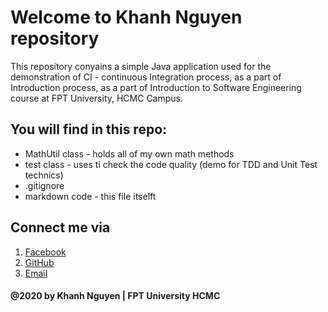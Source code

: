 # Welcome to Khanh Nguyen repository
This repository conyains a simple Java application used for the demonstration of CI - continuous Integration process, as a part of Introduction process,
as a part of Introduction to Software Engineering course at FPT University, HCMC Campus.

## You will find in this repo:
* MathUtil class - holds all of my own math methods
* test class - uses ti check the code quality (demo for TDD and Unit Test technics)
* .gitignore
* markdown code - this file itselft

## Connect me via
1. [Facebook](https://www.facebook.com/congkhen99)
2. [GitHub](https://github.com/KhanhNguyen2869)
3. [Email](congkhanhnguyen1999@gmail.com)

#### @2020 by Khanh Nguyen | FPT University HCMC